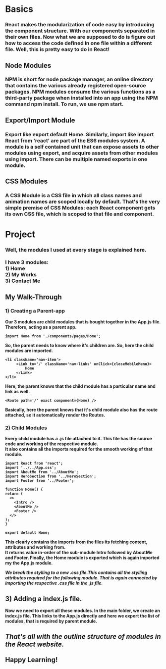 <h1>Basics</h1>
<h3>React makes the modularization of code easy by introducing the component structure. With our components separated in their own files. Now what we are supposed
to do is figure out how to access the code defined in one file within a different file. 
Well, this is pretty easy to do in React!</h3>

<h2>Node Modules</h2>
<h3>NPM is short for node package manager, an online directory that contains the various already registered open-source packages. 
NPM modules consume the various functions as a third-party package when installed into an app using the NPM command npm install. To run, we use npm start.
</h3>
<h2>Export/Import Module</h2>
<h3>Export like export default Home. Similarly, import like import React from 'react' are part of the ES6 modules system.
A module is a self contained unit that can expose assets to other modules using export, and acquire assets from other modules using import.
There can be multiple named exports in one module.
</h3>
<h2>CSS Modules</h2>
<h3>A CSS Module is a CSS file in which all class names and animation names are scoped locally by default.
That's the very simple premise of CSS Modules: each React component gets its own CSS file, which is scoped to that file and component.
<h3>
  <h1>Project</h1>
  <h3>Well, the modules I used at every stage is explained here.<br><br>
 I have 3 modules:<br>
1) Home<br>
2) My Works<br>
3) Contact Me<br>
  </h2>
  <h2>My Walk-Through</h3>
  <h3> 1) Creating a Parent-app </h3>
<b> Our 3 modules are child modules that is bought together in the App.js file. Therefore, acting as a parent app.<br>
  
  ``` 
  import Home from './components/pages/Home';
  ```  
  
  So, the parent needs to know where it's children are. So, here the child modules are imported.<br>
   
  ```
  <li className='nav-item'>
       <Link to='/' className='nav-links' onClick={closeMobileMenu}>
           Home
       </Link>
  </li>
  ```
  
  Here, the parent knows that the child module has a particular name and link as well. <br>
 
  ```
  <Route path='/' exact component={Home} />
  ```
 
  Basically, here the parent knows that it's child module also has the route attached, so it automatically render the Routes.
  </b><br>
  <h3>2) Child Modules</h3>
<b>  Every child module has a .js file attached to it. This file has the source code and working of the respective module.<br>
  It also contains all the imports required for the smooth working of that module.<br>
  
  ```
  import React from 'react';
 import '../../App.css';
 import AboutMe from '../AboutMe';
 import HeroSection from '../HeroSection';
 import Footer from '../Footer';

 function Home() {
  return (
    <>
      <Intro />
      <AboutMe />
      <Footer />
    </>
  );
 }

export default Home;
```
  
This clearly contains the imports from the files its fetching content, attributes and working from.<br>
It returns value in-order of the sub-module Intro followed by AboutMe and Footer.
Finally, the Home module is exported which is again imported my the App.js module.<br>

<i>We break the stylling to a new .css file.This contains all the stylling attributes required for the following module.
  That is again connected by importing the respective .css file in the .js file. </i> <br>
  
  <h2>3) Adding a index.js file.</h2>
 Now we need to export all these modules. In the main folder, we create an index.js file.
 This links to the App.js directly and here we export the list of modules, that is required by parent module.
  </b><br>
  
  <h2><i> That's all with the outline structure of modules in the React website.</i><br><br>
    Happy Learning!</h2>
  
 
